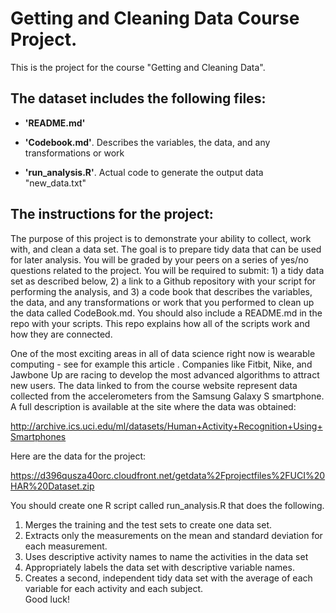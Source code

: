 Getting and Cleaning Data Course Project.
========================================

This is the project for the course "Getting and Cleaning Data". 


## The dataset includes the following files:

- **'README.md'**

- **'Codebook.md'**. Describes the variables, the data, and any transformations or work

- **'run_analysis.R'**. Actual code to generate the output data "new_data.txt"

## The instructions for the project:

The purpose of this project is to demonstrate your ability to collect, work with, and clean a data set. The goal is to prepare tidy data that can be used for later analysis. You will be graded by your peers on a series of yes/no questions related to the project. You will be required to submit: 1) a tidy data set as described below, 2) a link to a Github repository with your script for performing the analysis, and 3) a code book that describes the variables, the data, and any transformations or work that you performed to clean up the data called CodeBook.md. You should also include a README.md in the repo with your scripts. This repo explains how all of the scripts work and how they are connected.  

One of the most exciting areas in all of data science right now is wearable computing - see for example this article . Companies like Fitbit, Nike, and Jawbone Up are racing to develop the most advanced algorithms to attract new users. The data linked to from the course website represent data collected from the accelerometers from the Samsung Galaxy S smartphone. A full description is available at the site where the data was obtained: 

http://archive.ics.uci.edu/ml/datasets/Human+Activity+Recognition+Using+Smartphones 

Here are the data for the project: 

https://d396qusza40orc.cloudfront.net/getdata%2Fprojectfiles%2FUCI%20HAR%20Dataset.zip 

 You should create one R script called run_analysis.R that does the following. </br>
1. Merges the training and the test sets to create one data set.</br>
2. Extracts only the measurements on the mean and standard deviation for each measurement. </br>
3. Uses descriptive activity names to name the activities in the data set</br>
4. Appropriately labels the data set with descriptive variable names. </br>
5. Creates a second, independent tidy data set with the average of each variable for each activity and each subject. </br>
Good luck!


